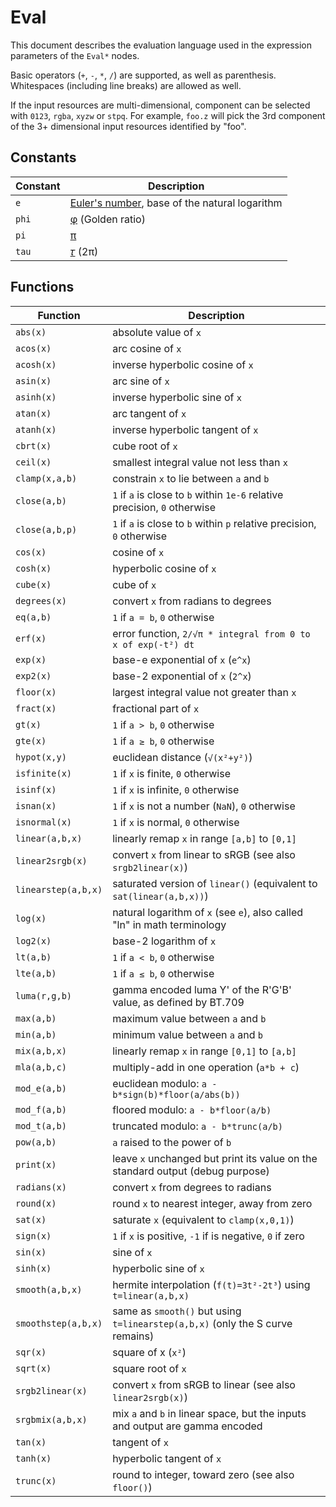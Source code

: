 # Eval

This document describes the evaluation language used in the expression
parameters of the `Eval*` nodes.

Basic operators (`+`, `-`, `*`, `/`) are supported, as well as parenthesis.
Whitespaces (including line breaks) are allowed as well.

If the input resources are multi-dimensional, component can be selected with
`0123`, `rgba`, `xyzw` or `stpq`. For example, `foo.z` will pick the 3rd
component of the 3+ dimensional input resources identified by "foo".


## Constants

| Constant | Description                                            |
|----------|--------------------------------------------------------|
| `e`      | [Euler's number][euler], base of the natural logarithm |
| `phi`    | [φ][phi] (Golden ratio)                                |
| `pi`     | [π][pi]                                                |
| `tau`    | [𝜏][tau] (2π)                                          |

[euler]: https://en.wikipedia.org/wiki/E_(mathematical_constant)
[phi]: https://en.wikipedia.org/wiki/Golden_ratio
[pi]: https://en.wikipedia.org/wiki/Pi
[tau]: https://en.wikipedia.org/wiki/Tau_(mathematical_constant)


## Functions

| Function            | Description                                                                    |
|---------------------|--------------------------------------------------------------------------------|
| `abs(x)`            | absolute value of `x`                                                          |
| `acos(x)`           | arc cosine of `x`                                                              |
| `acosh(x)`          | inverse hyperbolic cosine of `x`                                               |
| `asin(x)`           | arc sine of `x`                                                                |
| `asinh(x)`          | inverse hyperbolic sine of `x`                                                 |
| `atan(x)`           | arc tangent of `x`                                                             |
| `atanh(x)`          | inverse hyperbolic tangent of `x`                                              |
| `cbrt(x)`           | cube root of `x`                                                               |
| `ceil(x)`           | smallest integral value not less than `x`                                      |
| `clamp(x,a,b)`      | constrain `x` to lie between `a` and `b`                                       |
| `close(a,b)`        | `1` if `a` is close to `b` within `1e-6` relative precision, `0` otherwise     |
| `close(a,b,p)`      | `1` if `a` is close to `b` within `p` relative precision, `0` otherwise        |
| `cos(x)`            | cosine of `x`                                                                  |
| `cosh(x)`           | hyperbolic cosine of `x`                                                       |
| `cube(x)`           | cube of `x`                                                                    |
| `degrees(x)`        | convert `x` from radians to degrees                                            |
| `eq(a,b)`           | `1` if `a = b`, `0` otherwise                                                  |
| `erf(x)`            | error function, `2/√π * integral from 0 to x of exp(-t²) dt`                   |
| `exp(x)`            | base-e exponential of `x` (`e^x`)                                              |
| `exp2(x)`           | base-2 exponential of `x` (`2^x`)                                              |
| `floor(x)`          | largest integral value not greater than `x`                                    |
| `fract(x)`          | fractional part of `x`                                                         |
| `gt(x)`             | `1` if `a > b`, `0` otherwise                                                  |
| `gte(x)`            | `1` if `a ≥ b`, `0` otherwise                                                  |
| `hypot(x,y)`        | euclidean distance (`√(x²+y²)`)                                                |
| `isfinite(x)`       | `1` if `x` is finite, `0` otherwise                                            |
| `isinf(x)`          | `1` if `x` is infinite, `0` otherwise                                          |
| `isnan(x)`          | `1` if `x` is not a number (`NaN`), `0` otherwise                              |
| `isnormal(x)`       | `1` if `x` is normal, `0` otherwise                                            |
| `linear(a,b,x)`     | linearly remap `x` in range `[a,b]` to `[0,1]`                                 |
| `linear2srgb(x)`    | convert `x` from linear to sRGB (see also `srgb2linear(x)`)                    |
| `linearstep(a,b,x)` | saturated version of `linear()` (equivalent to `sat(linear(a,b,x))`)           |
| `log(x)`            | natural logarithm of `x` (see `e`), also called "ln" in math terminology       |
| `log2(x)`           | base-2 logarithm of `x`                                                        |
| `lt(a,b)`           | `1` if `a < b`, `0` otherwise                                                  |
| `lte(a,b)`          | `1` if `a ≤ b`, `0` otherwise                                                  |
| `luma(r,g,b)`       | gamma encoded luma Y' of the R'G'B' value, as defined by BT.709                |
| `max(a,b)`          | maximum value between `a` and `b`                                              |
| `min(a,b)`          | minimum value between `a` and `b`                                              |
| `mix(a,b,x)`        | linearly remap `x` in range `[0,1]` to `[a,b]`                                 |
| `mla(a,b,c)`        | multiply-add in one operation (`a*b + c`)                                      |
| `mod_e(a,b)`        | euclidean modulo: `a - b*sign(b)*floor(a/abs(b))`                              |
| `mod_f(a,b)`        | floored modulo: `a - b*floor(a/b)`                                             |
| `mod_t(a,b)`        | truncated modulo: `a - b*trunc(a/b)`                                           |
| `pow(a,b)`          | `a` raised to the power of `b`                                                 |
| `print(x)`          | leave `x` unchanged but print its value on the standard output (debug purpose) |
| `radians(x)`        | convert `x` from degrees to radians                                            |
| `round(x)`          | round `x` to nearest integer, away from zero                                   |
| `sat(x)`            | saturate `x` (equivalent to `clamp(x,0,1)`)                                    |
| `sign(x)`           | `1` if `x` is positive, `-1` if is negative, `0` if zero                       |
| `sin(x)`            | sine of `x`                                                                    |
| `sinh(x)`           | hyperbolic sine of `x`                                                         |
| `smooth(a,b,x)`     | hermite interpolation (`f(t)=3t²-2t³`) using `t=linear(a,b,x)`                 |
| `smoothstep(a,b,x)` | same as `smooth()` but using `t=linearstep(a,b,x)` (only the S curve remains)  |
| `sqr(x)`            | square of x (`x²`)                                                             |
| `sqrt(x)`           | square root of `x`                                                             |
| `srgb2linear(x)`    | convert `x` from sRGB to linear (see also `linear2srgb(x)`)                    |
| `srgbmix(a,b,x)`    | mix `a` and `b` in linear space, but the inputs and output are gamma encoded   |
| `tan(x)`            | tangent of `x`                                                                 |
| `tanh(x)`           | hyperbolic tangent of `x`                                                      |
| `trunc(x)`          | round to integer, toward zero (see also `floor()`)                             |

